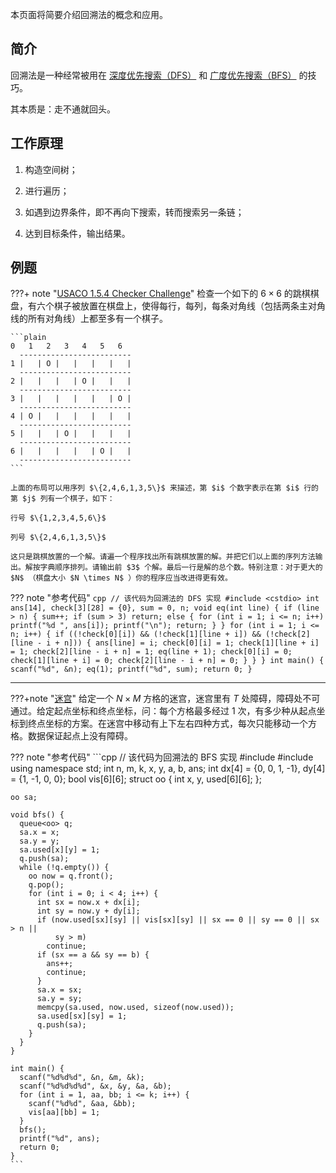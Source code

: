 本页面将简要介绍回溯法的概念和应用。

## 简介

回溯法是一种经常被用在 [深度优先搜索（DFS）](dfs.md) 和 [广度优先搜索（BFS）](bfs.md) 的技巧。

其本质是：走不通就回头。

## 工作原理

1. 构造空间树；

2. 进行遍历；

3. 如遇到边界条件，即不再向下搜索，转而搜索另一条链；

4. 达到目标条件，输出结果。

## 例题

???+ note "[USACO 1.5.4 Checker Challenge](https://www.luogu.com.cn/problem/P1219)"
    检查一个如下的 $6 \times 6$ 的跳棋棋盘，有六个棋子被放置在棋盘上，使得每行，每列，每条对角线（包括两条主对角线的所有对角线）上都至多有一个棋子。
    
    ```plain
    0   1   2   3   4   5   6
      -------------------------
    1 |   | O |   |   |   |   |
      -------------------------
    2 |   |   |   | O |   |   |
      -------------------------
    3 |   |   |   |   |   | O |
      -------------------------
    4 | O |   |   |   |   |   |
      -------------------------
    5 |   |   | O |   |   |   |
      -------------------------
    6 |   |   |   |   | O |   |
      -------------------------
    ```
    
    上面的布局可以用序列 $\{2,4,6,1,3,5\}$ 来描述，第 $i$ 个数字表示在第 $i$ 行的第 $j$ 列有一个棋子，如下：
    
    行号 $\{1,2,3,4,5,6\}$ 
    
    列号 $\{2,4,6,1,3,5\}$ 
    
    这只是跳棋放置的一个解。请遍一个程序找出所有跳棋放置的解。并把它们以上面的序列方法输出。解按字典顺序排列。请输出前 $3$ 个解。最后一行是解的总个数。特别注意：对于更大的 $N$ （棋盘大小 $N \times N$ ）你的程序应当改进得更有效。

??? note "参考代码"
    ```cpp
    // 该代码为回溯法的 DFS 实现
    #include <cstdio>
    int ans[14], check[3][28] = {0}, sum = 0, n;
    void eq(int line) {
      if (line > n) {
        sum++;
        if (sum > 3)
          return;
        else {
          for (int i = 1; i <= n; i++) printf("%d ", ans[i]);
          printf("\n");
          return;
        }
      }
      for (int i = 1; i <= n; i++) {
        if ((!check[0][i]) && (!check[1][line + i]) && (!check[2][line - i + n])) {
          ans[line] = i;
          check[0][i] = 1;
          check[1][line + i] = 1;
          check[2][line - i + n] = 1;
          eq(line + 1);
          check[0][i] = 0;
          check[1][line + i] = 0;
          check[2][line - i + n] = 0;
        }
      }
    }
    int main() {
      scanf("%d", &n);
      eq(1);
      printf("%d", sum);
      return 0;
    }
    ```

* * *

???+note "[迷宫](https://www.luogu.com.cn/problem/P1605)"
    给定一个 $N \times M$ 方格的迷宫，迷宫里有 $T$ 处障碍，障碍处不可通过。给定起点坐标和终点坐标，问：每个方格最多经过 $1$ 次，有多少种从起点坐标到终点坐标的方案。在迷宫中移动有上下左右四种方式，每次只能移动一个方格。数据保证起点上没有障碍。

??? note "参考代码"
    ```cpp
    // 该代码为回溯法的 BFS 实现
    #include <cstdio>
    #include <queue>
    using namespace std;
    int n, m, k, x, y, a, b, ans;
    int dx[4] = {0, 0, 1, -1}, dy[4] = {1, -1, 0, 0};
    bool vis[6][6];
    struct oo {
      int x, y, used[6][6];
    };
    
    oo sa;
    
    void bfs() {
      queue<oo> q;
      sa.x = x;
      sa.y = y;
      sa.used[x][y] = 1;
      q.push(sa);
      while (!q.empty()) {
        oo now = q.front();
        q.pop();
        for (int i = 0; i < 4; i++) {
          int sx = now.x + dx[i];
          int sy = now.y + dy[i];
          if (now.used[sx][sy] || vis[sx][sy] || sx == 0 || sy == 0 || sx > n ||
              sy > m)
            continue;
          if (sx == a && sy == b) {
            ans++;
            continue;
          }
          sa.x = sx;
          sa.y = sy;
          memcpy(sa.used, now.used, sizeof(now.used));
          sa.used[sx][sy] = 1;
          q.push(sa);
        }
      }
    }
    
    int main() {
      scanf("%d%d%d", &n, &m, &k);
      scanf("%d%d%d%d", &x, &y, &a, &b);
      for (int i = 1, aa, bb; i <= k; i++) {
        scanf("%d%d", &aa, &bb);
        vis[aa][bb] = 1;
      }
      bfs();
      printf("%d", ans);
      return 0;
    }
    ```
